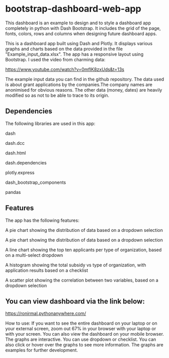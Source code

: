 # bootstrap-dashboard-web-app

This dashboard is an example to design and to style a dashboard app completely in python with Dash Bootstrap. It includes the grid of the page, fonts, colors, rows and columns when designing future dashboard apps.

This is a dashboard app built using Dash and Plotly. It displays various graphs and charts based on the data provided in the file "Example_input_data.xlsx". The app has a responsive layout using Bootstrap. I used the video from charming data: 

https://www.youtube.com/watch?v=0mfIK8zxUds&t=13s

The example input data you can find in the github repository. The data used is about grant applications by the companies.The company names are anonimised for obvious reasons. The other data (money, dates) are heavily modified so as not to be able to trace to its origin.

## Dependencies
The following libraries are used in this app:

  dash

  dash.dcc

  dash.html

  dash.dependencies

  plotly.express

  dash_bootstrap_components

  pandas

## Features

The app has the following features:

  A pie chart showing the distribution of data based on a dropdown selection

  A pie chart showing the distribution of data based on a dropdown selection

  A line chart showing the top ten applicants per type of organization, based on a multi-select dropdown

  A histogram showing the total subsidy vs type of organization, with application results based on a checklist

  A scatter plot showing the correlation between two variables, based on a dropdown selection
  
## You can view dashboard via the link below: 

https://ronirmal.pythonanywhere.com/

How to use: If you want to see the entire dashboard on your laptop or on your external screen, zoom out 67% in your browser with your laptop or with your screen. You can also view the dashboard on your mobile browser. The graphs are interactive. You can use dropdown or checklist. You can also click or hover over the graphs to see more information. The graphs are examples for further development.

